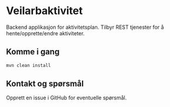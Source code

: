 # Veilarbaktivitet
Backend applikasjon for aktivitetsplan. Tilbyr REST tjenester for å hente/opprette/endre aktiviteter.

## Komme i gang

```sh
mvn clean install
```

## Kontakt og spørsmål

Opprett en issue i GitHub for eventuelle spørsmål.
